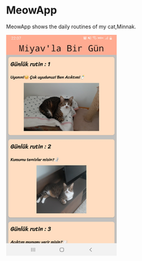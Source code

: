# MeowApp

MeowApp shows the daily routines of my cat,Minnak.

<img src=https://github.com/tugceaktepe/MeowApp/blob/master/ss.jpg width=300 height=600 />

